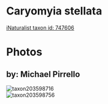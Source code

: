 
Caryomyia stellata
==================
  
[iNaturalist taxon id: 747606](https://www.inaturalist.org/taxa/747606)
# Photos

## by: Michael Pirrello
  
![taxon203598716](https://inaturalist-open-data.s3.amazonaws.com/photos/218098873/medium.jpg)  
![taxon203598756](https://inaturalist-open-data.s3.amazonaws.com/photos/218098900/medium.jpg)